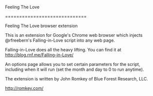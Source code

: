 Feeling The Love

=============================

Feeling The Love browser extension

This is an extension for Google's Chrome web browser which injects @rfreebern's Falling-in-Love script into any web page.

Falling-in-Love does all the heavy lifting. You can find it at http://blog.rnf.me/Falling-in-Love/

An options page allows you to set certain parameters for the script, including when it will run (set the month and day to 0 to run anytime).

The extension is written by John Romkey of Blue Forest Research, LLC.

http://romkey.com/
